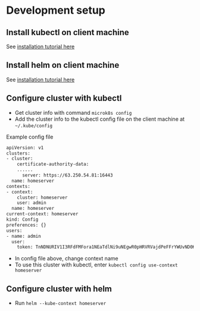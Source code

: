 # Development setup

## Install kubectl on client machine

See [installation tutorial here](https://kubernetes.io/docs/tasks/tools/install-kubectl-linux/)

## Install helm on client machine

See [installation tutorial here](https://helm.sh/docs/intro/install/)

## Configure cluster with kubectl

- Get cluster info with command `microk8s config`
- Add the cluster info to the kubectl config file on the client machine at `~/.kube/config`

Example config file

```bash
apiVersion: v1 
clusters: 
- cluster:  
    certificate-authority-data: 
    ......
      server: https://63.250.54.81:16443  
  name: homeserver  
contexts:  
- context:  
    cluster: homeserver 
    user: admin  
  name: homeserver 
current-context: homeserver 
kind: Config  
preferences: {}  
users:  
- name: admin  
  user:  
    token: TnNDNURIV1I3RFdFMFora1NEaTdlNi9uNEgwR0pHRVRVajdPeFFrYWUvND0K  
```

- In config file above, change context name
- To use this cluster with kubectl, enter `kubectl config use-context homeserver`

## Configure cluster with helm

- Run `helm --kube-context homeserver`
